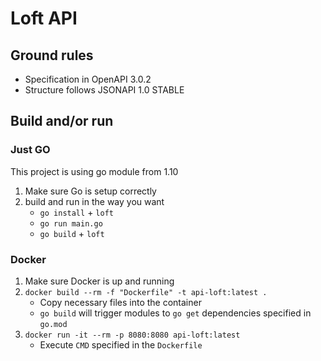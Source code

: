 # Loft API

## Ground rules

- Specification in OpenAPI 3.0.2
- Structure follows JSONAPI 1.0 STABLE

## Build and/or run

### Just GO

This project is using go module from 1.10

1. Make sure Go is setup correctly
2. build and run in the way you want
   - `go install` + `loft`
   - `go run main.go`
   - `go build` + `loft`

### Docker

1. Make sure Docker is up and running
2. `docker build --rm -f "Dockerfile" -t api-loft:latest .`
   - Copy necessary files into the container
   - `go build` will trigger modules to `go get` dependencies specified in `go.mod`
3. `docker run -it --rm -p 8080:8080 api-loft:latest`
   - Execute `CMD` specified in the `Dockerfile`